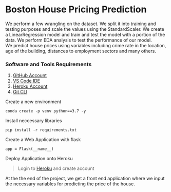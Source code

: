 # Boston House Pricing Prediction

We perform a few wrangling on the dataset. We split it into training and testing purposes and scale the values using the StandardScaler. We create a LinearRegression model and train and test the model with a portion of the data. We perform EDA analysis to test the performance of our model.<br>
We predict house prices using variables including crime rate in the location, age of the building, distances to employment sectors and many others.

### Software and Tools Requirements

1. [GitHub Account](https://github.com)
2. [VS Code IDE](https://code.visualstudio.com)
3. [Heroku Account](https://heroku.com)
4. [Git CLI](https://git-scm.com/book/en/v2/Getting-Started-The-Command-Line)

Create a new environment

```
conda create -p venv python==3.7 -y
```

Install neccessary libraries

```
pip install -r requirements.txt
```

Create a Web Application with flask

```
app = Flask(__name__)
```

Deploy Application onto Heroku

> Login to [Heroku](https://heroku.com) and create account

At the the end of the project, we get a front end application where we
input the necessary variables for predicting the price of the house.
